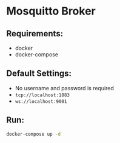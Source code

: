 # Mosquitto Broker

## Requirements:
- docker
- docker-compose


## Default Settings:
- No username and password is required
- `tcp://localhost:1883`
- `ws://localhost:9001`

## Run:
```sh
docker-compose up -d
```

